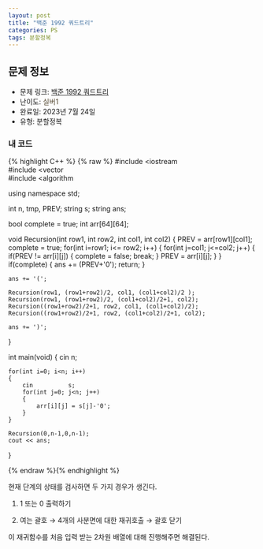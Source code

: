 ```yaml
---
layout: post
title: "백준 1992 쿼드트리"
categories: PS
tags: 분할정복
---
```


## 문제 정보
- 문제 링크: [백준 1992 쿼드트리](https://www.acmicpc.net/problem/1992)
- 난이도: <span style="color:#544831">실버1</span>
- 완료일: 2023년 7월 24일
- 유형: 분할정복

### 내 코드

{% highlight C++ %} {% raw %}
#include <iostream	
#include <vector	
#include <algorithm	

using namespace std;

int n, tmp, PREV;
string s;
string ans;

bool complete = true;
int arr[64][64];

void Recursion(int row1, int row2, int col1, int col2)
{
	PREV = arr[row1][col1];
	complete = true;
	for(int i=row1; i<= row2; i++)
	{
		for(int j=col1; j<=col2; j++)
		{
			if(PREV != arr[i][j])
			{
				complete = false;
				break;
			}
			PREV = arr[i][j];
		}
	}
	if(complete)
	{
		ans += (PREV+'0');
		return;
	}
	
	ans += '(';
	
	Recursion(row1, (row1+row2)/2, col1, (col1+col2)/2 );
	Recursion(row1, (row1+row2)/2, (col1+col2)/2+1, col2);
	Recursion((row1+row2)/2+1, row2, col1, (col1+col2)/2);
	Recursion((row1+row2)/2+1, row2, (col1+col2)/2+1, col2);
	
	ans += ')';
}

int main(void)
{
	cin 		 n;	
	
	for(int i=0; i<n; i++)
	{
		cin 		 s;
		for(int j=0; j<n; j++)
		{
			arr[i][j] = s[j]-'0';
		}
	}
	
	Recursion(0,n-1,0,n-1);
	cout << ans;
}

{% endraw %}{% endhighlight %}

현재 단계의 상태를 검사하면 두 가지 경우가 생긴다.

  1. 1 또는 0 출력하기

  2. 여는 괄호 → 4개의 사분면에 대한 재귀호출 → 괄호 닫기

이 재귀함수를 처음 입력 받는 2차원 배열에 대해 진행해주면 해결된다.
